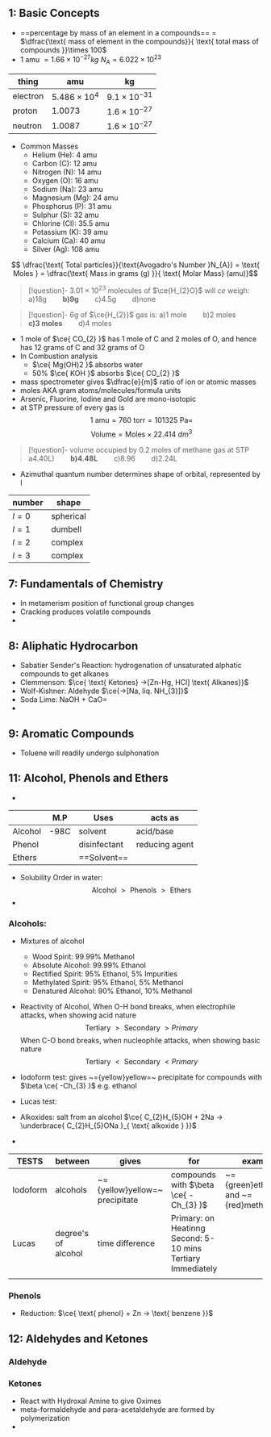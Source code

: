 ## 1: Basic Concepts
- ==percentage by mass of an element in a compounds== = $\dfrac{\text{ mass of element in the compounds}}{ \text{ total mass of compounds }}\times 100$
- $1 \text{ amu }  = 1.66\times 10^{-27}kg$
  $N_{A}  =6.022 \times 10^{23}$  

| thing    | amu                   | kg                   |
| -------- | --------------------- | -------------------- |
| electron | $5.486 \times 10^{4}$ | $9.1\times 10^{-31}$ |
| proton   | 1.0073                | $1.6\times 10^{-27}$ |
| neutron  | 1.0087                | $1.6\times 10^{-27}$ |

- Common Masses
	- Helium (He): 4 amu
	- Carbon (C): 12 amu
	- Nitrogen (N): 14 amu
	- Oxygen (O): 16 amu
	- Sodium (Na): 23 amu
	- Magnesium (Mg): 24 amu
	- Phosphorus (P): 31 amu
	- Sulphur (S): 32 amu
	- Chlorine (Cl): 35.5 amu
	- Potassium (K): 39 amu
	- Calcium (Ca): 40 amu
	- Silver (Ag): 108 amu

$$  \dfrac{\text{ Total particles}}{\text{Avogadro's Number }N_{A}} =  \text{ Moles } =  \dfrac{\text{ Mass in grams (g) }}{ \text{ Molar Mass} (amu)}$$
>[!question]- $3.01 \times 10^{23}$  molecules of $\ce{H_{2}O}$ will $ce$ weigh:
 >a)18g$\qquad$**b)9g**$\qquad$c)4.5g$\qquad$d)none
 >

>[!question]- 6g of $\ce{H_{2}}$ gas is: 
 >a)1 mole$\qquad$b)2 moles$\qquad$**c)3 moles**$\qquad$d)4 moles
 
 
  

  
- 1 mole of $\ce{ CO_{2} }$ has 1 mole of C and 2 moles of O, and hence has 12 grams of C and 32 grams of O
- In Combustion analysis 
	- $\ce{ Mg(OH)2 }$ absorbs water
	- 50% $\ce{ KOH }$ absorbs $\ce{ CO_{2} }$
- mass spectrometer gives $\dfrac{e}{m}$ ratio of ion or atomic masses
- moles AKA gram atoms/molecules/formula units
- Arsenic, Fluorine, Iodine and Gold are mono-isotopic
- at STP pressure of every gas is
$$1  \text{ amu} = 760 \ \text{torr} = 101325 \text{ Pa} = $$
$$
 \text{Volume} =  \text{Moles}\times 22.414 \ dm^{3}
$$
>[!question]- volume occupied by 0.2 moles of methane gas at STP 
 >a4.40L)$\qquad$**b)4.48L**$\qquad$c)8.96$\qquad$d)2.24L

- Azimuthal quantum number determines shape of orbital, represented by l

| number | shape     |
| ------ | --------- |
| $l=0$  | spherical |
| $l=1$  | dumbell   |
| $l=2$  | complex   |
| $l=3$  | complex   |

## 7: Fundamentals of Chemistry
- In metamerism position of functional group changes
- Cracking produces volatile compounds
- 
## 8: Aliphatic Hydrocarbon
- Sabatier Sender's Reaction: hydrogenation of unsaturated alphatic compounds to get alkanes
-  Clemmenson: $\ce{ \text{ Ketones} ->[Zn-Hg, HCl] \text{ Alkanes}}$
- Wolf-Kishner: Aldehyde $\ce{->[Na, liq. NH_{3}]}$
- Soda Lime: NaOH + CaO=
- 
## 9: Aromatic Compounds
- Toluene will readily undergo sulphonation        

## 11: Alcohol, Phenols and Ethers
- 

|         | M.P  | Uses         | acts as        |
| ------- | ---- | ------------ | -------------- |
| Alcohol | -98C | solvent      | acid/base      |
| Phenol  |      | disinfectant | reducing agent |
| Ethers  |      | ==Solvent==  |                |
- Solubility Order in water:
$$
\text{ Alcohol } >  \text{ Phenols } >  \text{ Ethers }
$$
- 

### Alcohols:
- Mixtures of alcohol
	- Wood Spirit: 99.99% Methanol
	- Absolute Alcohol: 99.99% Ethanol
	- Rectified Spirit: 95% Ethanol, 5% Impurities
	- Methylated Spirit: 95% Ethanol, 5% Methanol
	- Denatured Alcohol:  90% Ethanol, 10% Methanol
   
- Reactivity of Alcohol, When O-H bond breaks, when electrophile attacks, when showing acid nature
$$
   \text{ Tertiary } >  \text{ Secondary }> Primary
$$
When C-O bond breaks, when nucleophile attacks, when showing basic nature
$$
   \text{ Tertiary } <  \text{ Secondary }< Primary
$$
- Iodoform test: gives ~={yellow}yellow=~ precipitate for compounds with $\beta \ce{ -Ch_{3} }$ e.g.  ethanol 
- Lucas test:
- Alkoxides: salt from an alcohol $\ce{ C_{2}H_{5}OH + 2Na -> \underbrace{ C_{2}H_{5}ONa }_{ \text{ alkoxide } }}$
- 

| TESTS    | between             | gives                          | for                                                               | example                                  |     |
| -------- | ------------------- | ------------------------------ | ----------------------------------------------------------------- | ---------------------------------------- | --- |
| Iodoform | alcohols            | ~={yellow}yellow=~ precipitate | compounds with $\beta \ce{ -Ch_{3} }$                             | ~={green}ethanol=~ and ~={red}methanol=~ |     |
| Lucas    | degree's of alcohol | time difference                | Primary: on Heatinng<br>Second: 5-10 mins<br>Tertiary Immediately |                                          |     |
|          |                     |                                |                                                                   |                                          |     |

### Phenols
- Reduction: $\ce{ \text{ phenol} + Zn ->  \text{ benzene }}$

## 12: Aldehydes and Ketones
### Aldehyde 
### Ketones 
- React with Hydroxal Amine to give Oximes
- meta-formaldehyde and para-acetaldehyde are formed by polymerization
- 